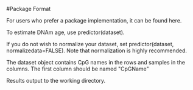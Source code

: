 #Package Format 

For users who prefer a package implementation, it can be found here. 

To estimate DNAm age, use predictor(dataset).

If you do not wish to normalize your dataset, set predictor(dataset, normalizedata=FALSE). Note that normalization is highly recommended. 

The dataset object contains CpG names in the rows and samples in the columns. The first column should be named "CpGName"

Results output to the working directory. 

